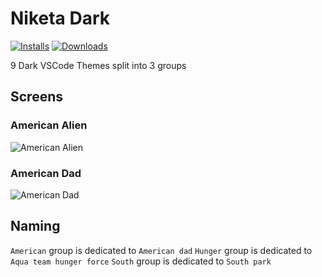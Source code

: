 # Niketa Dark

[![Installs](https://img.shields.io/vscode-marketplace/i/selfrefactor.Niketa-theme.svg?style=flat-square)](https://marketplace.visualstudio.com/items?itemName=selfrefactor.Niketa-theme)
[![Downloads](https://img.shields.io/vscode-marketplace/d/selfrefactor.Niketa-theme.svg?style=flat-square)](https://marketplace.visualstudio.com/items?itemName=selfrefactor.Niketa-theme)

9 Dark VSCode Themes split into 3 groups

## Screens

### American Alien

![American Alien](https://github.com/selfrefactor/niketa-themes/blob/master/packages/niketa_dark/file/american.alien.png?raw=true)

### American Dad

![American Dad](https://github.com/selfrefactor/niketa-themes/blob/master/packages/niketa_dark/file/american.dad.png?raw=true)



## Naming

`American` group is dedicated to `American dad`
`Hunger` group is dedicated to `Aqua team hunger force`
`South` group is dedicated to `South park`